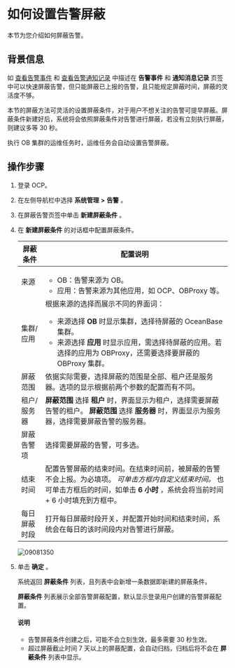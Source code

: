 如何设置告警屏蔽
=============================

本节为您介绍如何屏蔽告警。

背景信息
-------------------------

如 [查看告警事件](../../300.ob-cloud-platform/900.use-alert-management/1200.view-alert-events.md) 和 [查看告警通知记录](../../300.ob-cloud-platform/900.use-alert-management/1300.view-alert-notification-records.md) 中描述在 **告警事件** 和 **通知消息记录** 页签中可以快速屏蔽告警，但只能屏蔽已上报的告警，且只能规定屏蔽时间，屏蔽的灵活度不够。

本节的屏蔽方法可灵活的设置屏蔽条件，对于用户不想关注的告警可提早屏蔽。屏蔽条件新建好后，系统将会依照屏蔽条件对告警进行屏蔽，若没有立刻执行屏蔽，则建议多等 30 秒。

执行 OB 集群的运维任务时，运维任务会自动设置告警屏蔽。

操作步骤
-------------------------

1. 登录 OCP。

2. 在左侧导航栏中选择 **系统管理** **\>** **告警** 。

3. 在屏蔽告警页签中单击 **新建屏蔽条件** 。

4. 在 **新建屏蔽条件** 的对话框中配置屏蔽条件。

   |  屏蔽条件  |                                                                                                                  配置说明                                                                                                                  |
   |--------|----------------------------------------------------------------------------------------------------------------------------------------------------------------------------------------------------------------------------------------|
   | 来源     | <ul><li>OB：告警来源为 OB。</li><li>应用：告警来源为其他应用，如 OCP、OBProxy 等。</li></ul>                                                                                                    |
   | 集群/应用  | 根据来源的选择而展示不同的界面词：<ul><li>来源选择 **OB** 时显示集群，选择待屏蔽的 OceanBase 集群。</li><li>来源选择 **应用** 时显示应用，需选择待屏蔽的应用。若选择的应用为 OBProxy，还需要选择要屏蔽的 OBProxy 集群。 </li></ul>   |
   | 屏蔽范围   | 依据实际需要，选择屏蔽的范围是全部、租户还是服务器。选项的显示根据前两个参数的配置而有不同。                                                                                                                                                                                         |
   | 租户/服务器 | **屏蔽范围** 选择 **租户** 时，界面显示为租户，选择需要屏蔽告警的租户。 **屏蔽范围** 选择 **服务器** 时，界面显示为服务器，选择需要屏蔽告警的服务器。                                                                                                                                 |
   | 屏蔽告警项  | 选择需要屏蔽的告警，可多选。                                                                                                                                                                                                                         |
   | 结束时间   | 配置告警屏蔽的结束时间。在结束时间前，被屏蔽的告警不会上报。为必填项。 *可单击方框内自定义结束时间。* 也可单击方框后的时间，如单击 **6 小时** ，系统会将当前时间 + 6 小时填充到方框中。                            |
   | 每日屏蔽时段 | 打开每日屏蔽时段开关，并配置开始时间和结束时间，系统会在每日的该时间段内对告警进行屏蔽。                                                                                                                                                                                           |

   ![09081350](https://help-static-aliyun-doc.aliyuncs.com/assets/img/zh-CN/5997381361/p324598.png)

5. 单击 **确定** 。

   系统返回 **屏蔽条件** 列表，且列表中会新增一条数据即新建的屏蔽条件。

   **屏蔽条件** 列表展示全部告警屏蔽配置，默认显示登录用户创建的告警屏蔽配置。

   <main id="notice" type='explain'>
    <h4>说明</h4>
    <p><ul><li>告警屏蔽条件创建之后，可能不会立刻生效，最多需要 30 秒生效。</li><li>超过屏蔽截止时间 7 天以上的屏蔽配置，会自动归档，归档后将不会在 <b>屏蔽条件</b> 列表中显示。</li></ul></p>
   </main>
